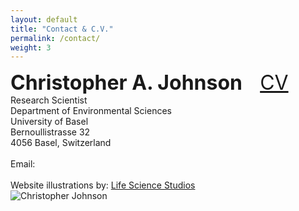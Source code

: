 ```yaml
---
layout: default
title: "Contact & C.V."
permalink: /contact/
weight: 3
---
```


<div class="content-left">
  <span style="white-space: nowrap; font-size: 2rem;">
    <strong>Christopher A. Johnson</strong>
    <a href="/PDFs/CV_Johnson.pdf" target="_blank" style="margin-left: 2vw;">CV</a>
  </span><br>
  Research Scientist<br>
  Department of Environmental Sciences<br>
  University of Basel<br>
  Bernoullistrasse 32<br>
  4056 Basel, Switzerland<br>
  <br>
  <span style="white-space: nowrap;">
    Email: <script> document.write('<a href="mailto:c.johnson@unibas.ch">c.johnson@unibas.ch</a>'); </script><br>
  </span>
  <br>
  <span style="white-space: nowrap;">
    Website illustrations by: <a href="https://www.lifesciencestudios.com/" target="_blank">Life Science Studios</a>
  </span>
</div>
<div class="content-right">
  <img src="{{ '/images/Chris_field.jpg' | relative_url }}" alt="Christopher Johnson" style="max-height: 6in;">
</div>
